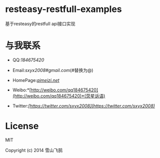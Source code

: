 resteasy-restfull-examples
======================

基于resteasy的restfull api接口实现


# 与我联系

* QQ:*184675420*

* Email:*sxyx2008#gmail.com*(#替换为@)

* HomePage:*[aimeizi.net](http://aimeizi.net)*

* Weibo:*[http://weibo.com/qq184675420](http://weibo.com/qq184675420)*(荧星诉语)

* Twitter:*[https://twitter.com/sxyx2008](https://twitter.com/sxyx2008)*



# License

MIT

Copyright (c) 2014 雪山飞鹄
